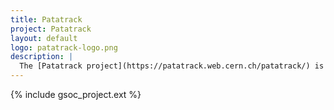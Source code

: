 ```yaml
---
title: Patatrack
project: Patatrack
layout: default
logo: patatrack-logo.png
description: |
  The [Patatrack project](https://patatrack.web.cern.ch/patatrack/) is an incubator for R&D activities within the CMS collaboration aiming to use a heterogeneous computing farm starting from the upcoming Run 3 (2021-2023), with the goal to improve the physics reach of the experiment and gain the necessary expertise in view of a wider deployment during the High-Luminosity runs at the LHC.
---
```


{% include gsoc_project.ext %}
